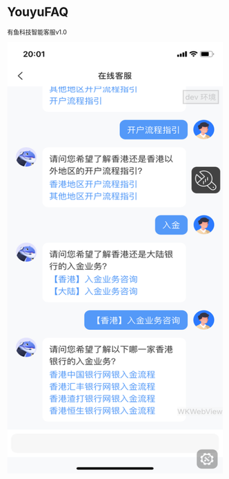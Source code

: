 # YouyuFAQ
有鱼科技智能客服v1.0

<img src="https://raw.githubusercontent.com/JeremySun1224/IMG/main/FAQ_1.png" width = "500" height = "1000" alt="智能客服效果展示" align=center />
